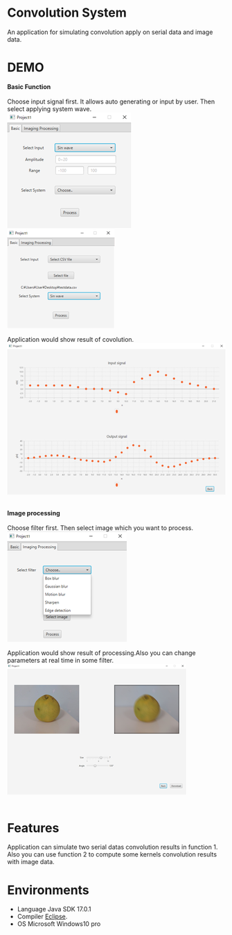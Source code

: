 # Convolution System
An application for simulating convolution apply on serial data and image data.

# DEMO

**Basic Function**<br /><br />
Choose input signal first. It allows auto generating or input by user. Then select applying system wave.<br />
![image](https://github.com/ooniwatori/convolution-system/blob/main/demo1/demo1-1.png)<br />
![image](https://github.com/ooniwatori/convolution-system/blob/main/demo1/demo1-2.png)<br />

Application would show result of covolution.<br />
![image](https://github.com/ooniwatori/convolution-system/blob/main/demo1/demo1-3.png)<br /><br />

**Image processing**<br /><br />
Choose filter first. Then select image which you want to process.<br />
![image](https://github.com/ooniwatori/convolution-system/blob/main/demo2/demo2-1.png)<br />

Application would show result of processing.Also you can change parameters at real time in some filter.<br />
![image](https://github.com/ooniwatori/convolution-system/blob/main/demo2/demo2-2.png)<br /><br />

# Features

Application can simulate two serial datas convolution results in function 1.
Also you can use function 2 to compute some kernels convolution results with image data.

# Environments 

* Language Java SDK 17.0.1
* Compiler [Eclipse](https://www.eclipse.org/).
* OS Microsoft Windows10 pro
